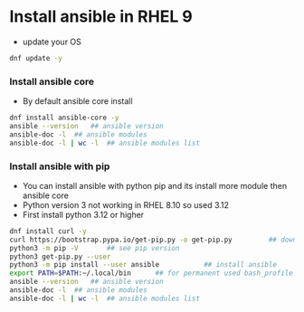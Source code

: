 # Install ansible in RHEL 9 

-   update your OS
```sh
dnf update -y
```
### Install ansible core 

-   By default ansible core install
```sh
dnf install ansible-core -y
ansible --version   ## ansible version 
ansible-doc -l  ## ansible modules
ansible-doc -l | wc -l  ## ansible modules list 
```

### Install ansible with pip 

-   You can install ansible with python pip and its install more module then ansible core
-   Python version 3 not working in RHEL 8.10 so used 3.12
-   First install python 3.12 or higher 

```sh
dnf install curl -y
curl https://bootstrap.pypa.io/get-pip.py -o get-pip.py         ## download pip 
python3 -m pip -V       ## see pip version 
python3 get-pip.py --user
python3 -m pip install --user ansible           ## install ansible
export PATH=$PATH:~/.local/bin      ## for permanent used bash_profile
ansible --version   ## ansible version 
ansible-doc -l  ## ansible modules
ansible-doc -l | wc -l  ## ansible modules list 
```
